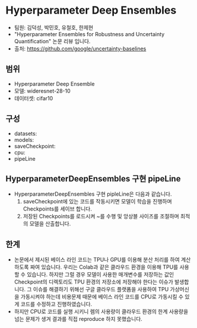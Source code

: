 # Hyperparameter Deep Ensembles

* 팀원: 김덕성, 박민호, 유철호, 한제현
* "Hyperparameter Ensembles for Robustness and Uncertainty Quantification" 논문 리뷰 입니다.
* 출처: https://github.com/google/uncertainty-baselines

## 범위
* Hyperparameter Deep Ensemble
* 모델: wideresnet-28-10
* 데이터셋: cifar10

## 구성
* datasets:
* models:
* saveCheckpoint:
* cpu:
* pipeLine

## HyperparameterDeepEnsembles 구현 pipeLine
* HyperparameterDeepEnsembles 구현 pipleLine은 다음과 같습니다.
  1. saveCheckpoint에 있는 코드를 작동시키면 모델이 학습을 진행하며 Checkpoints를 세이브 합니다.
  2. 저장된 Checkpoints를 로드시켜 ~를 수행 및 앙상블 사이즈를 조절하며 최적의 모델을 산출합니다.

## 한계
* 논문에서 제시된 베이스 라인 코드는 TPU나 GPU를 이용해 분산 처리를 하여 계산하도록 짜여 있습니다. 우리는 Colab과 같은 클라우드 환경을 이용해 TPU를 사용할 수 있습니다. 하지만 그럴 경우 모델이 사용한 매개변수를 저장하는 값인 Checkpoint의 디렉토리도 TPU 환경의 저장소에 저장해야 한다는 이슈가 발생합니다. 그 이슈를 해결하기 위해선 구글 클라우드 플랫폼을 사용하여 TPU 가상머신을 가동시켜야 하는데 비용문제 때문에 베이스 라인 코드를 CPU로 가동시킬 수 있게 코드를 수정하고 진행하였습니다.
* 하지만 CPU로 코드를 실행 시키니 렘의 사용량이 클라우드 환경의 한계 사용량을 넘는 문제가 생겨 결과를 직접 reproduce 하지 못했습니다.
